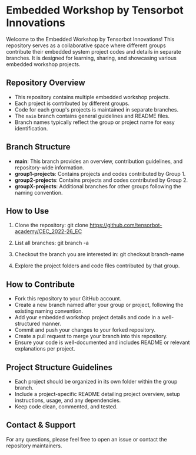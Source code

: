 # Embedded Workshop by Tensorbot Innovations

Welcome to the Embedded Workshop by Tensorbot Innovations! This repository serves as a collaborative space where different groups contribute their embedded system project codes and details in separate branches. It is designed for learning, sharing, and showcasing various embedded workshop projects.

## Repository Overview

- This repository contains multiple embedded workshop projects.
- Each project is contributed by different groups.
- Code for each group's projects is maintained in separate branches.
- The `main` branch contains general guidelines and README files.
- Branch names typically reflect the group or project name for easy identification.


## Branch Structure

- **main**: This branch provides an overview, contribution guidelines, and repository-wide information.
- **group1-projects**: Contains projects and codes contributed by Group 1.
- **group2-projects**: Contains projects and codes contributed by Group 2.
- **groupX-projects**: Additional branches for other groups following the naming convention.

## How to Use

1. Clone the repository:
git clone https://github.com/tensorbot-academy/CEC_2022-26_EC

2. List all branches:
git branch -a

3. Checkout the branch you are interested in:
git checkout branch-name

4. Explore the project folders and code files contributed by that group.

## How to Contribute

- Fork this repository to your GitHub account.
- Create a new branch named after your group or project, following the existing naming convention.
- Add your embedded workshop project details and code in a well-structured manner.
- Commit and push your changes to your forked repository.
- Create a pull request to merge your branch into this repository.
- Ensure your code is well-documented and includes README or relevant explanations per project.

## Project Structure Guidelines

- Each project should be organized in its own folder within the group branch.
- Include a project-specific README detailing project overview, setup instructions, usage, and any dependencies.
- Keep code clean, commented, and tested.

## Contact & Support

For any questions, please feel free to open an issue or contact the repository maintainers.